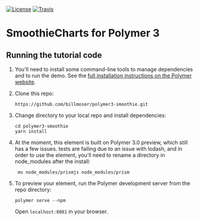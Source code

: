 [![License](http://img.shields.io/badge/license-MIT-green.svg?style=flat)](https://github.com/billmoser/polymer3-smoothie.git/blob/master/LICENSE)
[![Travis](https://img.shields.io/travis/rust-lang/rust.svg)](https://travis-ci.org/billmoser/polymer3-smoothie.svg?branch=master)



# SmoothieCharts for Polymer 3

## Running the tutorial code

1. You'll need to install some command-line tools to manage dependencies and to run the demo. See the [full installation instructions on the Polymer website](https://www.polymer-project.org/2.0/docs/tools/polymer-cli).

3.  Clone this repo:

        https://github.com/billmoser/polymer3-smoothie.git

4.  Change directory to your local repo and install dependencies:

        cd polymer3-smoothie
        yarn install
        
5. At the moment, this element is built on Polymer 3.0 preview, which still has a few issues.
   tests are failing due to an issue with lodash, and in order to use the element, you'll need to rename a directory in node_modules after the install:

        mv node_modules/prismjs node_modules/prism

6.  To preview your element, run the Polymer development server from the repo directory:

        polymer serve --npm
        
    Open `localhost:8081` in your browser.


<!--- Note - had to move node_modules/prismjs to node_modules/prism -- this is a known issue, see https://github.com/PolymerElements/marked-element/issues/81 --->
